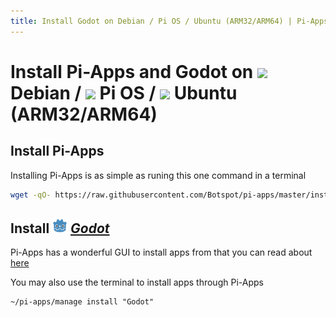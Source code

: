 ```yaml
---
title: Install Godot on Debian / Pi OS / Ubuntu (ARM32/ARM64) | Pi-Apps
---
```

# Install Pi-Apps and Godot on <img src=https://www.vectorlogo.zone/logos/debian/debian-icon.svg height=20 /> Debian / <img src=https://www.vectorlogo.zone/logos/raspberrypi/raspberrypi-icon.svg height=20 /> Pi OS / <img src=https://www.vectorlogo.zone/logos/ubuntu/ubuntu-icon.svg height=20 /> Ubuntu (ARM32/ARM64)
## Install Pi-Apps

Installing Pi-Apps is as simple as runing this one command in a terminal
```bash
wget -qO- https://raw.githubusercontent.com/Botspot/pi-apps/master/install | bash
```
## Install <img src="/img/app-icons/Godot/icon-64.png" height=24> ***[Godot](https://github.com/Botspot/pi-apps/tree/master/apps/Godot)***
Pi-Apps has a wonderful GUI to install apps from that you can read about [here](/wiki/getting-started/running-pi-apps/)
        
You may also use the terminal to install apps through Pi-Apps
```
~/pi-apps/manage install "Godot"
```
